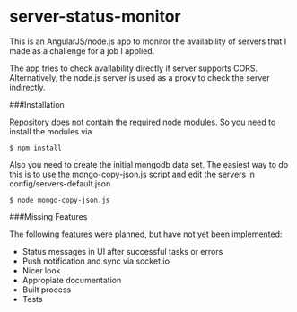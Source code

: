 server-status-monitor
=====================

This is an AngularJS/node.js app to monitor the availability of servers that I made as a challenge for a job I applied.

The app tries to check availability directly if server supports CORS. Alternatively, the node.js server is used as a proxy to check the server indirectly.

###Installation

Repository does not contain the required node modules. So you need to install the modules via

    $ npm install

Also you need to create the initial mongodb data set. The easiest way to do this is to use the mongo-copy-json.js script and edit the servers in config/servers-default.json

    $ node mongo-copy-json.js

###Missing Features

The following features were planned, but have not yet been implemented:

* Status messages in UI after successful tasks or errors
* Push notification and sync via socket.io
* Nicer look
* Appropiate documentation
* Built process
* Tests
